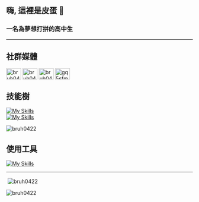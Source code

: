 ## 嗨, 這裡是皮蛋 👋
### 一名為夢想打拼的高中生

---

## 社群媒體
<p align="left">
<a href="https://fb.com/bruh0422" target="blank"><img align="center" src="https://raw.githubusercontent.com/rahuldkjain/github-profile-readme-generator/master/src/images/icons/Social/facebook.svg" alt="bruh0422" height="30" width="40"/></a>
<a href="https://instagram.com/bruh0422" target="blank"><img align="center" src="https://raw.githubusercontent.com/rahuldkjain/github-profile-readme-generator/master/src/images/icons/Social/instagram.svg" alt="bruh040422" height="30" width="40"/></a>
<a href="https://www.youtube.com/c/bruh0422" target="blank"><img align="center" src="https://raw.githubusercontent.com/rahuldkjain/github-profile-readme-generator/master/src/images/icons/Social/youtube.svg" alt="bruh04022" height="30" width="40"/></a>
<a href="https://discord.gg/gq5sfmttWW" target="blank"><img align="center" src="https://raw.githubusercontent.com/rahuldkjain/github-profile-readme-generator/master/src/images/icons/Social/discord.svg" alt="gq5sfmttWW" height="30" width="40"/></a>
</p>

## 技能樹
[![My Skills](https://skillicons.dev/icons?i=discord,bots,md,html,css)](https://skillicons.dev)\
[![My Skills](https://skillicons.dev/icons?i=py,cpp,java,flask,git,mysql)](https://skillicons.dev)
<p><img src="https://github-readme-stats.vercel.app/api/top-langs?username=bruh0422&show_icons=true&locale=en&layout=compact" alt="bruh0422"/></p>

## 使用工具
[![My Skills](https://skillicons.dev/icons?i=windows,vscode,github,postman,stackoverflow)](https://skillicons.dev)

---

<p>&nbsp;<img align="center" src="https://github-readme-stats.vercel.app/api?username=bruh0422&show_icons=true&locale=en" alt="bruh0422"/></p>
<p><img align="center" src="https://github-readme-streak-stats.herokuapp.com/?user=bruh0422&" alt="bruh0422"/></p>
